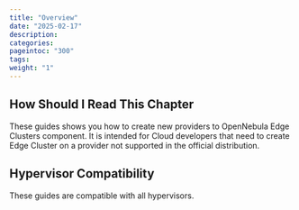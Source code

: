 ```yaml
---
title: "Overview"
date: "2025-02-17"
description:
categories:
pageintoc: "300"
tags:
weight: "1"
---
```


<a id="provisioning-integration-overview"></a>

<!--# Overview -->

## How Should I Read This Chapter

These guides shows you how to create new providers to OpenNebula Edge Clusters component. It is intended for Cloud developers that need to create Edge Cluster on a provider not supported in the official distribution.

## Hypervisor Compatibility

These guides are compatible with all hypervisors.
